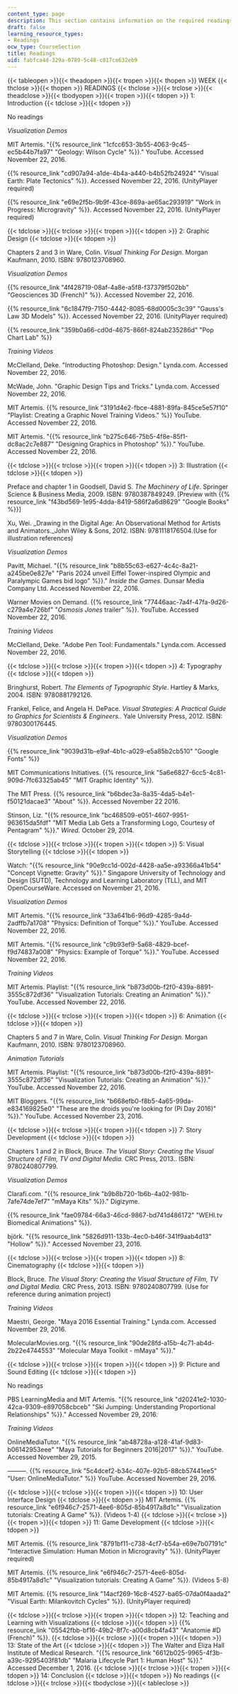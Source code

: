 ```yaml
---
content_type: page
description: This section contains information on the required readings for the semester.
draft: false
learning_resource_types:
- Readings
ocw_type: CourseSection
title: Readings
uid: fabfca4d-329a-0789-5c48-c817ce632eb9
---
```

{{< tableopen >}}{{< theadopen >}}{{< tropen >}}{{< thopen >}}
WEEK
{{< thclose >}}{{< thopen >}}
READINGS
{{< thclose >}}{{< trclose >}}{{< theadclose >}}{{< tbodyopen >}}{{< tropen >}}{{< tdopen >}}
1: Introduction
{{< tdclose >}}{{< tdopen >}}

No readings

*Visualization Demos*

MIT Artemis. "{{% resource_link "1cfcc653-3b55-4063-9c45-ec5b44b7fa97" "Geology: Wilson Cycle" %}}." YouTube. Accessed November 22, 2016.

{{% resource_link "cd907a94-a1de-4b4a-a440-b4b52fb24924" "Visual Earth: Plate Tectonics" %}}. Accessed November 22, 2016. (UnityPlayer required)

{{% resource_link "e69e2f5b-9b9f-43ce-869a-ae65ac293919" "Work in Progress: Microgravity" %}}. Accessed November 22, 2016. (UnityPlayer required)

{{< tdclose >}}{{< trclose >}}{{< tropen >}}{{< tdopen >}}
2: Graphic Design
{{< tdclose >}}{{< tdopen >}}

Chapters 2 and 3 in Ware, Colin. *Visual Thinking For Design.* Morgan Kaufmann, 2010. ISBN: 9780123708960.

*Visualization Demos*

{{% resource_link "4f428719-08af-4a8e-a5f8-f37379f502bb" "Geosciences 3D (French)" %}}. Accessed November 22, 2016.

{{% resource_link "6c1847f9-7150-4442-8085-68d0005c3c39" "Gauss's Law 3D Models" %}}. Accessed November 22, 2016. (UnityPlayer required)

{{% resource_link "359b0a66-cd0d-4675-866f-824ab235286d" "Pop Chart Lab" %}}

*Training Videos*

McClelland, Deke. "Introducting Photoshop: Design." Lynda.com. Accessed November 22, 2016.

McWade, John. "Graphic Design Tips and Tricks." Lynda.com. Accessed November 22, 2016.

MIT Artemis. {{% resource_link "3191d4e2-fbce-4881-89fa-845ce5e57f10" "Playlist: Creating a Graphic Novel Training Videos." %}} YouTube. Accessed November 22, 2016.

MIT Artemis. "{{% resource_link "b275c646-75b5-4f8e-85f1-dc8ac2c7e887" "Designing Graphics in Photoshop" %}}." YouTube. Accessed November 22, 2016.

{{< tdclose >}}{{< trclose >}}{{< tropen >}}{{< tdopen >}}
3: Illustration
{{< tdclose >}}{{< tdopen >}}

Preface and chapter 1 in Goodsell, David S. *The Machinery of Life*. Springer Science & Business Media, 2009. ISBN: 9780387849249. \[Preview with {{% resource_link "f43bd569-1e95-4dda-8419-586f2a6d8629" "Google Books" %}}\]

Xu, Wei. \_Drawing in the Digital Age: An Observational Method for Artists and Animators.\_John Wiley & Sons, 2012. ISBN: 9781118176504.(Use for illustration references)

*Visualization Demos*

Pavitt, Michael. "{{% resource_link "b8b55c63-e627-4c4c-8a21-a245be0e827e" "Paris 2024 unveil Eiffel Tower-inspired Olympic and Paralympic Games bid logo" %}}." *Inside the Games.* Dunsar Media Company Ltd. Accessed November 22, 2016.

Warner Movies on Demand. {{% resource_link "77446aac-7a4f-47fa-9d26-c279a4e726bf" "*Osmosis Jones* trailer" %}}. YouTube. Accessed November 22, 2016.

*Training Videos*

McClelland, Deke. "Adobe Pen Tool: Fundamentals." Lynda.com. Accessed November 22, 2016.

{{< tdclose >}}{{< trclose >}}{{< tropen >}}{{< tdopen >}}
4: Typography
{{< tdclose >}}{{< tdopen >}}

Bringhurst, Robert. *The Elements of Typographic Style*. Hartley & Marks, 2004. ISBN: 9780881792126.

Frankel, Felice, and Angela H. DePace. *Visual Strategies: A Practical Guide to Graphics for Scientists & Engineers.*. Yale University Press, 2012. ISBN: 9780300176445.

*Visualization Demos*

{{% resource_link "9039d31b-e9af-4b1c-a029-e5a85b2cb510" "Google Fonts" %}}

MIT Communications Initiatives. {{% resource_link "5a6e6827-6cc5-4c81-909d-7fc63325ab45" "MIT Graphic Identity" %}}.

The MIT Press. {{% resource_link "b6bdec3a-8a35-4da5-b4e1-f50121dacae3" "About" %}}. Accessed November 22 2016.

Stinson, Liz. "{{% resource_link "bc468509-e051-4607-9951-963615da5fdf" "MIT Media Lab Gets a Transforming Logo, Courtesy of Pentagram" %}}." *Wired.* October 29, 2014.

{{< tdclose >}}{{< trclose >}}{{< tropen >}}{{< tdopen >}}
5: Visual Storytelling
{{< tdclose >}}{{< tdopen >}}

Watch: "{{% resource_link "90e9cc1d-002d-4428-aa5e-a93366a41b54" "Concept Vignette: Gravity" %}}." Singapore University of Technology and Design (SUTD), Technology and Learning Laboratory (TLL), and MIT OpenCourseWare. Accessed on November 21, 2016.

*Visualization Demos*

MIT Artemis. "{{% resource_link "33a641b6-96d9-4285-9a4d-2adffb7a1708" "Physics: Definition of Torque" %}}." YouTube. Accessed November 22, 2016.

MIT Artemis. "{{% resource_link "c9b93ef9-5a68-4829-bcef-f9d74837a008" "Physics: Example of Torque" %}}." YouTube. Accessed November 22, 2016.

*Training Videos*

MIT Artemis. Playlist: "{{% resource_link "b873d00b-f2f0-439a-8891-3555c872df36" "Visualization Tutorials: Creating an Animation" %}}." YouTube. Accessed November 22, 2016.

{{< tdclose >}}{{< trclose >}}{{< tropen >}}{{< tdopen >}}
6: Animation
{{< tdclose >}}{{< tdopen >}}

Chapters 5 and 7 in Ware, Colin. *Visual Thinking For Design.* Morgan Kaufmann, 2010. ISBN: 9780123708960.

*Animation Tutorials*

MIT Artemis. Playlist: "{{% resource_link "b873d00b-f2f0-439a-8891-3555c872df36" "Visualization Tutorials: Creating an Animation" %}}." YouTube. Accessed November 22, 2016.

MIT Bloggers. "{{% resource_link "b668efb0-f8b5-4a65-99da-e834169825e0" "These are the droids you're looking for (Pi Day 2016)" %}}." YouTube. Accessed November 23, 2016.

{{< tdclose >}}{{< trclose >}}{{< tropen >}}{{< tdopen >}}
7: Story Development
{{< tdclose >}}{{< tdopen >}}

Chapters 1 and 2 in Block, Bruce. *The Visual Story: Creating the Visual Structure of Film, TV and Digital Media.* CRC Press, 2013.. ISBN: 9780240807799.

*Visualization Demos*

Clarafi.com. "{{% resource_link "b9b8b720-1b6b-4a02-981b-7afe74de7ef7" "mMaya Kits" %}}." Digizyme.

{{% resource_link "fae09784-66a3-46cd-9867-bd741d486172" "WEHI.tv Biomedical Animations" %}}.

björk. "{{% resource_link "5826d911-133b-4ec0-b46f-341f9aab4d13" "Hollow" %}}." Accessed November 23, 2016.

{{< tdclose >}}{{< trclose >}}{{< tropen >}}{{< tdopen >}}
8: Cinematography
{{< tdclose >}}{{< tdopen >}}

Block, Bruce. *The Visual Story: Creating the Visual Structure of Film, TV and Digital Media.* CRC Press, 2013. ISBN: 9780240807799. (Use for reference during animation project)

*Training Videos*

Maestri, George. "Maya 2016 Essential Training." Lynda.com. Accessed November 29, 2016.

MolecularMovies.org. "{{% resource_link "90de28fd-a15b-4c71-ab4d-2b22e4744553" "Molecular Maya Toolkit - mMaya" %}}."

{{< tdclose >}}{{< trclose >}}{{< tropen >}}{{< tdopen >}}
9: Picture and Sound Editing
{{< tdclose >}}{{< tdopen >}}

No readings

PBS LearningMedia and MIT Artemis. "{{% resource_link "d20241e2-1030-42ca-9309-e897058cbceb" "Ski Jumping: Understanding Proportional Relationships" %}}." Accessed November 29, 2016.

*Training Videos*

OnlineMediaTutor. "{{% resource_link "ab48728a-a128-41af-9d83-b06142953eee" "Maya Tutorials for Beginners 2016|2017" %}}." YouTube. Accessed November 29, 2015.

———. {{% resource_link "5c4dcef2-b34c-407e-92b5-88cb57441ee5" "User: OnlineMediaTutor." %}} YouTube. Accessed November 29, 2016.

{{< tdclose >}}{{< trclose >}}{{< tropen >}}{{< tdopen >}}
10: User Interface Design
{{< tdclose >}}{{< tdopen >}}
MIT Artemis. {{% resource_link "e6f946c7-2571-4ee6-805d-85b4917a8d1c" "Visualization tutorials: Creating A Game" %}}. (Videos 1-4)
{{< tdclose >}}{{< trclose >}}{{< tropen >}}{{< tdopen >}}
11: Game Development
{{< tdclose >}}{{< tdopen >}}

MIT Artemis. {{% resource_link "8791bf11-c738-4cf7-b54a-e69e7b07191c" "Interactive Simulation: Human Motion in Microgravity" %}}. (UnityPlayer required)

MIT Artemis. {{% resource_link "e6f946c7-2571-4ee6-805d-85b4917a8d1c" "Visualization tutorials: Creating A Game" %}}. (Videos 5-8)

MIT Artemis. {{% resource_link "14acf269-16c8-4527-ba65-07da0f4aada2" "Visual Earth: Milankovitch Cycles" %}}. (UnityPlayer required)

{{< tdclose >}}{{< trclose >}}{{< tropen >}}{{< tdopen >}}
12: Teaching and Learning with Visualizations
{{< tdclose >}}{{< tdopen >}}
{{% resource_link "05542fbb-bf16-49b2-8f7c-a00d8cb4fa43" "Anatomie #D (French)" %}}.
{{< tdclose >}}{{< trclose >}}{{< tropen >}}{{< tdopen >}}
13: State of the Art
{{< tdclose >}}{{< tdopen >}}
The Walter and Eliza Hall Institute of Medical Research. "{{% resource_link "6612b025-9965-4f3b-a39c-9295403f81db" "Malaria Lifecycle Part 1: Human Host" %}}." Accessed December 1, 2016.
{{< tdclose >}}{{< trclose >}}{{< tropen >}}{{< tdopen >}}
14: Conclusion
{{< tdclose >}}{{< tdopen >}}
No readings
{{< tdclose >}}{{< trclose >}}{{< tbodyclose >}}{{< tableclose >}}
